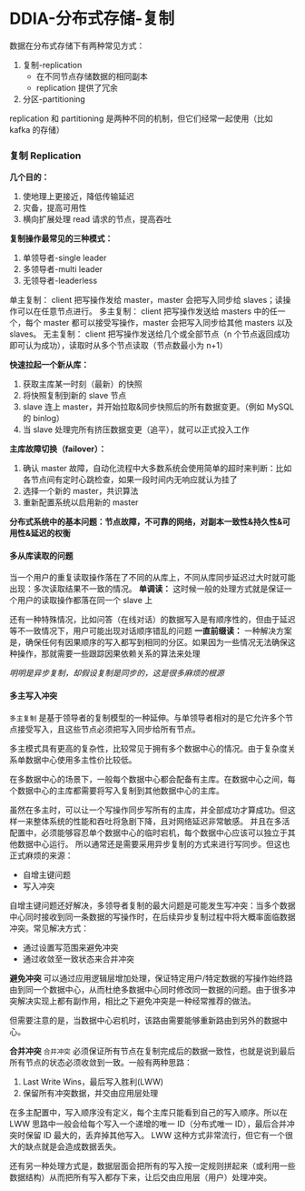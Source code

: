 # DDIA-分布式存储-复制

数据在分布式存储下有两种常见方式：

1. 复制-replication
   * 在不同节点存储数据的相同副本
   * replication 提供了冗余
2. 分区-partitioning

replication 和 partitioning 是两种不同的机制，但它们经常一起使用（比如 kafka 的存储）

### 复制 Replication

**几个目的：**

1. 使地理上更接近，降低传输延迟
2. 灾备，提高可用性
3. 横向扩展处理 read 请求的节点，提高吞吐

**复制操作最常见的三种模式：**

1. 单领导者-single leader
2. 多领导者-multi leader
3. 无领导者-leaderless

单主复制： client 把写操作发给 master，master 会把写入同步给 slaves；读操作可以在任意节点进行。 多主复制： client 把写操作发送给 masters 中的任一个，每个 master 都可以接受写操作，master 会把写入同步给其他 masters 以及 slaves。 无主复制： client 把写操作发送给几个或全部节点（n 个节点返回成功即可认为成功），读取时从多个节点读取（节点数最小为 n+1）

**快速拉起一个新从库：**

1. 获取主库某一时刻（最新）的快照
2. 将快照复制到新的 slave 节点
3. slave 连上 master，并开始拉取&同步快照后的所有数据变更。（例如 MySQL 的 binlog）
4. 当 slave 处理完所有挤压数据变更（追平），就可以正式投入工作

**主库故障切换（failover）：**

1. 确认 master 故障，自动化流程中大多数系统会使用简单的超时来判断：比如各节点间有定时心跳检查，如果一段时间内无响应就认为挂了
2. 选择一个新的 master，共识算法
3. 重新配置系统以启用新的 master

**分布式系统中的基本问题：节点故障，不可靠的网络，对副本一致性&持久性&可用性&延迟的权衡**

#### 多从库读取的问题

当一个用户的重复读取操作落在了不同的从库上，不同从库同步延迟过大时就可能出现：多次读取结果不一致的情况。 **单调读：** 这时候一般的处理方式就是保证一个用户的读取操作都落在同一个 slave 上

还有一种特殊情况，比如问答（在线对话）的数据写入是有顺序性的，但由于延迟等不一致情况下，用户可能出现对话顺序错乱的问题 **一直前缀读：** 一种解决方案是，确保任何有因果顺序的写入都写到相同的分区。如果因为一些情况无法确保这种操作，那就需要一些跟踪因果依赖关系的算法来处理

_明明是异步复制，却假设复制是同步的，这是很多麻烦的根源_

#### 多主写入冲突

`多主复制` 是基于领导者的复制模型的一种延伸。与单领导者相对的是它允许多个节点接受写入，且这些节点必须把写入同步给所有节点。

多主模式具有更高的复杂性，比较常见于拥有多个数据中心的情况。由于复杂度关系单数据中心使用多主性价比较低。

在多数据中心的场景下，一般每个数据中心都会配备有主库。在数据中心之间，每个数据中心的主库都需要将写入复制到其他数据中心的主库。

虽然在多主时，可以让一个写操作同步写所有的主库，并全部成功才算成功。但这样一来整体系统的性能和吞吐将急剧下降，且对网络延迟非常敏感。 并且在多活配置中，必须能够容忍单个数据中心的临时宕机，每个数据中心应该可以独立于其他数据中心运行。 所以通常还是需要采用异步复制的方式来进行写同步。但这也正式麻烦的来源：

* 自增主键问题
* 写入冲突

自增主键问题还好解决，多领导者复制的最大问题是可能发生写冲突：当多个数据中心同时接收到同一条数据的写操作时，在后续异步复制过程中将大概率面临数据冲突。常见解决方式：

* 通过设置写范围来避免冲突
* 通过收敛至一致状态来合并冲突

**避免冲突** 可以通过应用逻辑层增加处理，保证特定用户/特定数据的写操作始终路由到同一个数据中心，从而杜绝多数据中心同时修改同一数据的问题。由于很多冲突解决实现上都有副作用，相比之下避免冲突是一种经常推荐的做法。

但需要注意的是，当数据中心宕机时，该路由需要能够重新路由到另外的数据中心。

**合并冲突** `合并冲突` 必须保证所有节点在复制完成后的数据一致性，也就是说到最后所有节点的状态必须收敛到一致。一般有两种思路：

1. Last Write Wins，最后写入胜利\(LWW\)
2. 保留所有冲突数据，并交由应用层处理

在多主配置中，写入顺序没有定义，每个主库只能看到自己的写入顺序。所以在 LWW 思路中一般会给每个写入一个递增的唯一 ID（分布式唯一 ID），最后合并冲突时保留 ID 最大的，丢弃掉其他写入。 LWW 这种方式非常流行，但它有一个很大的缺点就是会造成数据丢失。

还有另一种处理方式是，数据层面会把所有的写入按一定规则拼起来（或利用一些数据结构）从而把所有写入都存下来，让后交由应用层（用户）处理冲突。

